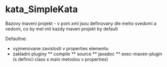 # kata_SimpleKata
Bazovy maveni projekt - v pom.xml jsou definovany dle meho svedomi a vedomi, co by mel mit kazdy maven projekt by default

Defaultne:
* vyjmenovane zavislosti v properties elementu
* zakladni pluginy
** compile
** source
** javadoc
** exec-maven-plugin (s definici class s main metodou v properties)
